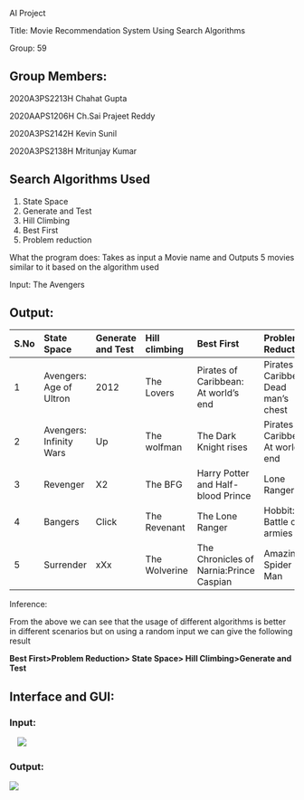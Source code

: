 AI Project

Title: Movie Recommendation System Using Search Algorithms

Group: 59
##
## Group Members:
2020A3PS2213H Chahat Gupta

2020AAPS1206H Ch.Sai Prajeet Reddy

2020A3PS2142H Kevin Sunil 

2020A3PS2138H Mritunjay Kumar
## Search Algorithms Used
1. State Space
1. Generate and Test
1. Hill Climbing
1. Best First
1. Problem reduction 

What the program does: Takes as input a Movie name and Outputs 5 movies similar to it based on the algorithm used 

Input: The Avengers 
## Output:

|S.No|State Space|Generate and Test |Hill climbing|Best First|Problem Reduction |
| :- | :- | :- | :- | :- | :- |
|1|Avengers: Age of Ultron |2012|The Lovers|Pirates of Caribbean: At world’s end|Pirates of Caribbean: Dead man’s chest|
|2|Avengers: Infinity Wars|Up|The wolfman|The Dark Knight rises|Pirates of Caribbean: At world’s end|
|3|Revenger|X2|The BFG|Harry Potter and Half-blood Prince|Lone Ranger |
|4|Bangers|Click|The Revenant|The Lone Ranger|Hobbit: Battle of 5 armies|
|5|Surrender|xXx|The Wolverine|The Chronicles of Narnia:Prince Caspian |Amazing Spider Man|


Inference: 

From the above we can see that the usage of different algorithms is better in different scenarios but on using a random input we can give the following result

**Best First>Problem Reduction> State Space> Hill Climbing>Generate and Test** 
## Interface and GUI:
### Input:  
`  `![](Aspose.Words.e7baa4d1-ca2d-43d4-b1fb-2b1302637545.001.png)
### Output:
![](Aspose.Words.e7baa4d1-ca2d-43d4-b1fb-2b1302637545.002.png)
